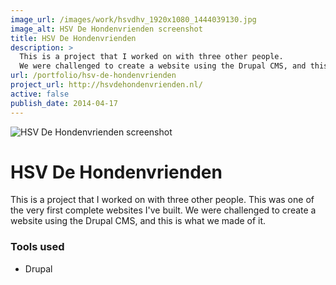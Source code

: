 ```yaml
---
image_url: /images/work/hsvdhv_1920x1080_1444039130.jpg
image_alt: HSV De Hondenvrienden screenshot
title: HSV De Hondenvrienden
description: >
  This is a project that I worked on with three other people.
  We were challenged to create a website using the Drupal CMS, and this is the result.
url: /portfolio/hsv-de-hondenvrienden
project_url: http://hsvdehondenvrienden.nl/
active: false
publish_date: 2014-04-17
---
```


![HSV De Hondenvrienden screenshot](/images/work/hsvdhv_1920x1080_1444039130.jpg "HSV De Hondenvrienden screenshot")

# HSV De Hondenvrienden

This is a project that I worked on with three other people. 
This was one of the very first complete websites I've built.
We were challenged to create a website using the Drupal CMS, and this is what we made of it.

### Tools used
- Drupal
